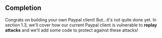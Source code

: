 ## Completion

Congrats on building your own Paypal client! But...it's not quite done yet. In section 1.3, we'll cover how our current Paypal client is vulnerable to **replay attacks** and we'll add some code to protect against these attacks!